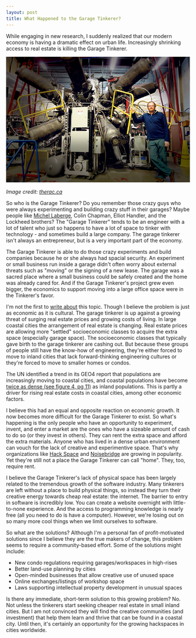 ```yaml
---
layout: post
title: What Happened to the Garage Tinkerer?
---
```


While engaging in new research, I suddenly realized that our modern economy is having a dramatic effect on urban life. Increasingly shrinking access to real estate is killing the Garage Tinkerer.

<center><img src="/uploads/michellabergereactor.jpg" alt="Michel Laberge standing in front of Fusion Reactor" class="img-responsive thumbnail" /></center>

<em>Image credit: <a href="http://www.therac.ca/content/technology-powerhouse" target="_blank">therac.ca</a></em>

So who is the Garage Tinkerer? Do you remember those crazy guys who were always experimenting and building crazy stuff in their garages? Maybe people like <a href="http://www.financialpost.com/story.html?id=2785016f-0338-4253-b594-aeee1ca49385&k=57937" target="_blank">Michel Laberge</a>, Colin Chapman, Elliot Handler, and the Lockheed brothers? The "Garage Tinkerer" tends to be an engineer with a lot of talent who just so happens to have a lot of space to tinker with technology - and sometimes build a large company. The garage tinkerer isn't always an entrepreneur, but is a very important part of the economy.

The Garage Tinkerer is able to do those crazy experiments and build companies because he or she always had spacial security. An experiment or small business run inside a garage didn't often worry about external threats such as "moving" or the signing of a new lease. The garage was a sacred place where a small business could be safely created and the home was already cared for. And if the Garage Tinkerer's project grew even bigger, the economics to support moving into a large office space were in the Tinkerer's favor.

I'm not the first to <a href="http://www.tablegroup.com/newsroom/news/death-of-the-garage-tinkerer" target="_blank">write about</a> this topic. Though I believe the problem is just as economic as it is cultural. The garage tinkerer is up against a growing threat of surging real estate prices and growing costs of living. In large coastal cities the arrangement of real estate is changing. Real estate prices are allowing more "settled" socioeconomic classes to acquire the extra space (especially garage space). The socioeconomic classes that typically gave birth to the garage tinkerer are cashing out. But because these groups of people still have the know-how of engineering, they're either forced to move to inland cities that lack forward-thinking engineering cultures or they're forced to move to smaller homes or condos.

<div class="well">
  The UN identified a trend in its GEO4 report that populations are increasingly moving to coastal cities, and coastal populations have become <a href="http://www.unep.org/geo/geo4/media/GEO4%20SDM_launch.pdf" target="_blank">twice as dense (see figure 4, pg 11)</a> as inland populations. This is partly a driver for rising real estate costs in coastal cities, among other economic factors.
</div>

I believe this had an equal and opposite reaction on economic growth. It now becomes more difficult for the Garage Tinkerer to exist. So what's happening is the only people who have an opportunity to experiment, invent, and enter a market are the ones who have a sizeable amount of cash to do so (or they invest in others). They can rent the extra space and afford the extra materials. Anyone who has lived in a dense urban environment can vouch for the lack of creative and experimentive space. That's why organizations like <a href="http://hackspace.ca/" target="_blank">Hack Space</a> and <a href="https://www.noisebridge.net/">Noisebridge</a> are growing in popularity. Yet they're still not a place the Garage Tinkerer can call "home". They, too, require rent.

I believe the Garage Tinkerer's lack of physical space has been largely related to the tremendous growth of the software industry. Many tinkerers are left without a place to build physical things, so instead they turn their creative energy towards cheap real estate: the internet. The barrier to entry in software is incredibly low. You can create a website overnight with little-to-none experience. And the access to programming knowledge is nearly free (all you need to do is have a computer). However, we're losing out on so many more cool things when we limit ourselves to software.

So what are the solutions? Although I'm a personal fan of profit-motivated solutions since I believe they are the true makers of change, this problem seems to require a community-based effort. Some of the solutions might include:

+ New condo regulations requiring garages/workspaces in high-rises
+ Better land-use planning by cities
+ Open-minded businesses that allow creative use of unused space
+ Online exchanges/listings of workshop space
+ Laws supporting intellectual property development in unusual spaces

Is there any immediate, short-term solution to this growing problem? No. Not unless the tinkerers start seeking cheaper real estate in small inland cities. But I am not convinced they will find the creative communities (and investment) that help them learn and thrive that can be found in a coastal city. Until then, it's certainly an opportunity for the growing hackspaces in cities worldwide.

